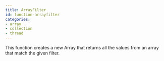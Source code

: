 ```yaml
---
title: ArrayFilter
id: function-arrayfilter
categories:
- array
- collection
- thread
---
```


This function creates a new Array that returns all the values from an array that match the given filter.
